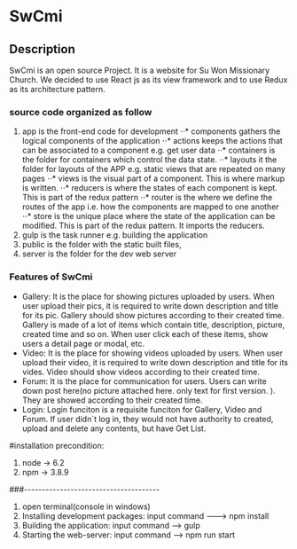 # SwCmi
## Description
SwCmi is an open source Project. It is a website for Su Won Missionary Church. We decided to use React js as its view framework and to use Redux as its architecture pattern.

### source code organized as follow

1. app is the front-end code for development
⋅⋅* components gathers the logical components of the application
⋅⋅* actions keeps the actions that can be associated to a component e.g. get user data
⋅⋅* containers is the folder for containers which control the data state.
⋅⋅* layouts it the folder for layouts of the APP e.g. static views that are repeated on many pages
⋅⋅* views is the visual part of a component. This is where markup is written.
⋅⋅* reducers is where the states of each component is kept. This is part of the redux pattern
⋅⋅* router is the where we define the routes of the app i.e. how the components are mapped to one another
⋅⋅* store is the unique place where the state of the application can be modified. This is part of the redux pattern. It imports the reducers.
2. gulp is the task runner e.g. building the application
3. public is the folder with the static built files,
4. server is the folder for the dev web server

### Features of SwCmi
* Gallery: It is the place for showing pictures uploaded by users. When user upload their pics, it is required to write down description and title for its pic. Gallery should show pictures according to their created time. Gallery is made of a lot of items which contain title, description, picture, created time and so on. When user click each of these items, show users a detail page or modal, etc.
* Video: It is the place for showing videos uploaded by users. When user upload their video, it is required to write down description and title for its vides. Video should show videos according to their created time. 
* Forum: It is the place for communication for users. Users can write down post here(no picture attached here. only text for first version. ). They are showed according to their created time.
* Login: Login funciton is a requisite funciton for Gallery, Video and Forum. If user didn`t log in, they would not have authority to created, upload and delete any contents, but have Get List.  



#installation
precondition:
1. node -> 6.2
2. npm -> 3.8.9

###--------------------------------------

1. open terminal(console in windows)
2. Installing development packages: input command  ---> npm install
3. Building the application: input command --> gulp
4. Starting the web-server: input command --> npm run start

